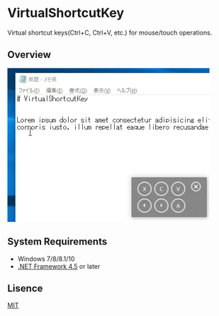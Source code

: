 # VirtualShortcutKey
Virtual shortcut keys(Ctrl+C, Ctrl+V, etc.) for mouse/touch operations.

## Overview
![demo](./docs/demo.gif)


## System Requirements

* Windows 7/8/8.1/10
* [.NET Framework 4.5](https://www.microsoft.com/ja-jp/download/details.aspx?id=30653) or later

## Lisence
[MIT](LICENSE)
